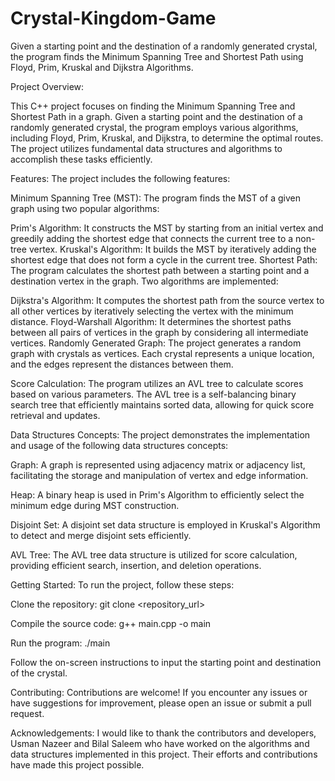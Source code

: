# Crystal-Kingdom-Game
Given a starting point and the destination of a randomly generated crystal, the program finds the Minimum Spanning Tree and Shortest Path using Floyd, Prim, Kruskal and Dijkstra Algorithms.

Project Overview:

This C++ project focuses on finding the Minimum Spanning Tree and Shortest Path in a graph. Given a starting point and the destination of a randomly generated crystal, the program employs various algorithms, including Floyd, Prim, Kruskal, and Dijkstra, to determine the optimal routes. The project utilizes fundamental data structures and algorithms to accomplish these tasks efficiently.

Features:
The project includes the following features:

Minimum Spanning Tree (MST): The program finds the MST of a given graph using two popular algorithms:

Prim's Algorithm: It constructs the MST by starting from an initial vertex and greedily adding the shortest edge that connects the current tree to a non-tree vertex.
Kruskal's Algorithm: It builds the MST by iteratively adding the shortest edge that does not form a cycle in the current tree.
Shortest Path: The program calculates the shortest path between a starting point and a destination vertex in the graph. Two algorithms are implemented:

Dijkstra's Algorithm: It computes the shortest path from the source vertex to all other vertices by iteratively selecting the vertex with the minimum distance.
Floyd-Warshall Algorithm: It determines the shortest paths between all pairs of vertices in the graph by considering all intermediate vertices.
Randomly Generated Graph: The project generates a random graph with crystals as vertices. Each crystal represents a unique location, and the edges represent the distances between them.

Score Calculation: The program utilizes an AVL tree to calculate scores based on various parameters. The AVL tree is a self-balancing binary search tree that efficiently maintains sorted data, allowing for quick score retrieval and updates.

Data Structures Concepts:
The project demonstrates the implementation and usage of the following data structures concepts:

Graph: A graph is represented using adjacency matrix or adjacency list, facilitating the storage and manipulation of vertex and edge information.

Heap: A binary heap is used in Prim's Algorithm to efficiently select the minimum edge during MST construction.

Disjoint Set: A disjoint set data structure is employed in Kruskal's Algorithm to detect and merge disjoint sets efficiently.

AVL Tree: The AVL tree data structure is utilized for score calculation, providing efficient search, insertion, and deletion operations.

Getting Started:
To run the project, follow these steps:

Clone the repository: git clone <repository_url>

Compile the source code: g++ main.cpp -o main

Run the program: ./main

Follow the on-screen instructions to input the starting point and destination of the crystal.


Contributing:
Contributions are welcome! If you encounter any issues or have suggestions for improvement, please open an issue or submit a pull request.

Acknowledgements:
I would like to thank the contributors and developers, Usman Nazeer and Bilal Saleem who have worked on the algorithms and data structures implemented in this project. Their efforts and contributions have made this project possible.



